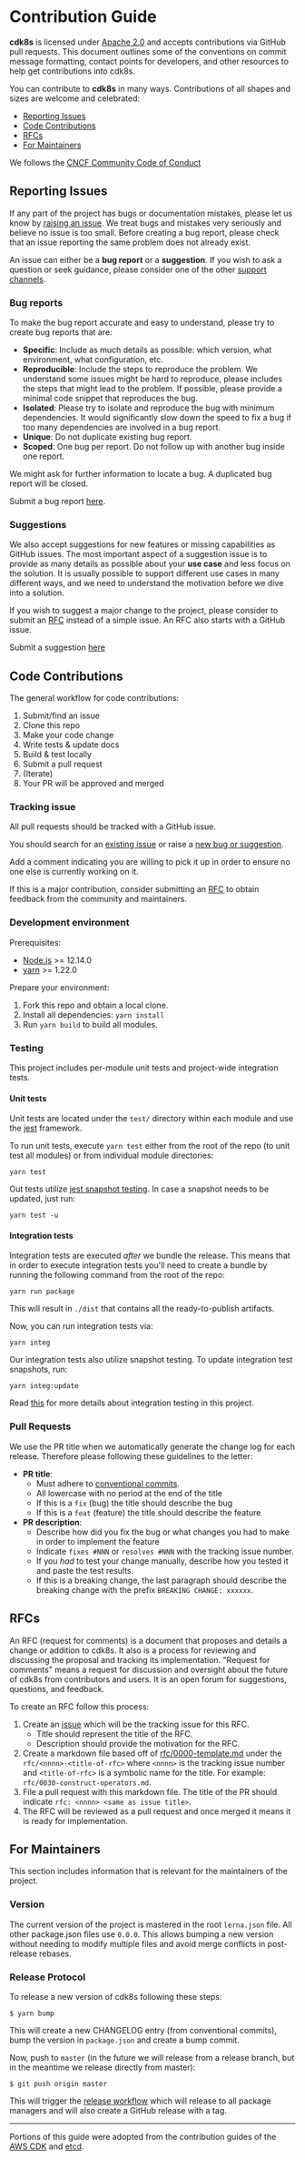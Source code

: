 # Contribution Guide

**cdk8s** is licensed under [Apache 2.0](./LICENSE) and accepts contributions via
GitHub pull requests. This document outlines some of the conventions on commit
message formatting, contact points for developers, and other resources to help
get contributions into cdk8s.

You can contribute to **cdk8s** in many ways. Contributions of all shapes and sizes are
welcome and celebrated:

- [Reporting Issues](#reporting-issues)
- [Code Contributions](#code-contributions)
- [RFCs](#rfcs)
- [For Maintainers](#for-maintainers)

We follows the [CNCF Community Code of
Conduct](https://github.com/cncf/foundation/blob/master/code-of-conduct.md)

## Reporting Issues

If any part of the project has bugs or documentation mistakes, please let us
know by [raising an issue][new-issue]. We treat bugs and mistakes very seriously
and believe no issue is too small. Before creating a bug report, please check
that an issue reporting the same problem does not already exist.

An issue can either be a **bug report** or a **suggestion**. If you wish to ask
a question or seek guidance, please consider one of the other [support
channels](#getting-help).

[new-issue]: ./issues/new/choose

### Bug reports

To make the bug report accurate and easy to understand, please try to create bug
reports that are:

- **Specific**: Include as much details as possible: which version, what
  environment, what configuration, etc.
- **Reproducible**: Include the steps to reproduce the problem. We understand
  some issues might be hard to reproduce, please includes the steps that might
  lead to the problem. If possible, please provide a minimal code snippet that
  reproduces the bug.
- **Isolated**: Please try to isolate and reproduce the bug with minimum
  dependencies. It would significantly slow down the speed to fix a bug if too
  many dependencies are involved in a bug report.
- **Unique**: Do not duplicate existing bug report.
- **Scoped**: One bug per report. Do not follow up with another bug inside one
  report.

We might ask for further information to locate a bug. A duplicated bug report
will be closed.

Submit a bug report [here](new-issue).

### Suggestions

We also accept suggestions for new features or missing capabilities as GitHub
issues. The most important aspect of a suggestion issue is to provide as many
details as possible about your **use case** and less focus on the solution. It
is usually possible to support different use cases in many different ways, and
we need to understand the motivation before we dive into a solution.

If you wish to suggest a major change to the project, please consider to submit
an [RFC](#rfcs) instead of a simple issue. An RFC also starts with a GitHub
issue.

Submit a suggestion [here](new-issue)

## Code Contributions

The general workflow for code contributions:

1. Submit/find an issue
2. Clone this repo
3. Make your code change
4. Write tests & update docs
5. Build & test locally
6. Submit a pull request
7. (Iterate)
8. Your PR will be approved and merged

### Tracking issue

All pull requests should be tracked with a GitHub issue.

You should search for an [existing
issue](https://github.com/awslabs/cdk8s/issues) or raise a [new
bug or suggestion](#reporting-issues).


Add a comment indicating you are willing to pick it up in order to ensure no one
else is currently working on it.

If this is a major contribution, consider submitting an [RFC](#rfcs) to obtain
feedback from the community and maintainers.

### Development environment

Prerequisites:

- [Node.js](https://nodejs.org/en/) >= 12.14.0
- [yarn](https://classic.yarnpkg.com/lang/en/) >= 1.22.0

Prepare your environment:

1. Fork this repo and obtain a local clone.
2. Install all dependencies: `yarn install`
3. Run `yarn build` to build all modules.

### Testing

This project includes per-module unit tests and project-wide integration tests.

#### Unit tests

Unit tests are located under the `test/` directory within each module and use the [jest](https://jestjs.io/) framework.

To run unit tests, execute `yarn test` either from the root of the repo (to unit test all modules) or from individual module directories:

    yarn test

Out tests utilize [jest snapshot testing](https://jestjs.io/docs/en/snapshot-testing). In case a snapshot needs to be updated, just run:

    yarn test -u

#### Integration tests

Integration tests are executed *after* we bundle the release. This means that in order to execute integration tests you'll need to create a bundle by running the following command from the root of the repo:

    yarn run package

This will result in `./dist` that contains all the ready-to-publish artifacts.

Now, you can run integration tests via:

    yarn integ

Our integration tests also utilize snapshot testing. To update integration test snapshots, run:

    yarn integ:update

Read [this](./test/README.md) for more details about integration testing in this project.

### Pull Requests

We use the PR title when we automatically generate the change log for each
release. Therefore please following these guidelines to the letter:

- **PR title**:
  - Must adhere to [conventional
    commits](https://www.conventionalcommits.org/en/v1.0.0/).
  - All lowercase with no period at the end of the title
  - If this is a `fix` (bug) the title should describe the bug
  - If this is a `feat` (feature) the title should describe the feature
- **PR description**:
  - Describe how did you fix the bug or what changes you had to make in order to
    implement the feature
  - Indicate `fixes #NNN` or `resolves #NNN` with the tracking issue number.
  - If you *had* to test your change manually, describe how you tested it and
    paste the test results.
  - If this is a breaking change, the last paragraph should describe the
    breaking change with the prefix `BREAKING CHANGE: xxxxxx`.

## RFCs

An RFC (request for comments) is a document that proposes and details a change
or addition to cdk8s. It also is a process for reviewing and discussing the
proposal and tracking its implementation. "Request for comments" means a request
for discussion and oversight about the future of cdk8s from contributors and
users. It is an open forum for suggestions, questions, and feedback.

To create an RFC follow this process:

1. Create an [issue][new-issue] which will be the tracking issue for this RFC.
   - Title should represent the title of the RFC.
   - Description should provide the motivation for the RFC.
2. Create a markdown file based off of
   [rfc/0000-template.md](rfc/0000-template.md) under the
   `rfc/<nnnn>-<title-of-rfc>` where `<nnnn>` is the tracking issue number and
   `<title-of-rfc>` is a symbolic name for the title. For example:
   `rfc/0030-construct-operators.md`.
3. File a pull request with this markdown file. The title of the PR should
   indicate `rfc: <nnnn> <same as issue title>`.
4. The RFC will be reviewed as a pull request and once merged it means it is
   ready for implementation.

## For Maintainers

This section includes information that is relevant for the maintainers of the project.

### Version

The current version of the project is mastered in the root `lerna.json` file. All other
package.json files use `0.0.0`. This allows bumping a new version without
needing to modify multiple files and avoid merge conflicts in post-release rebases.

### Release Protocol

To release a new version of cdk8s following these steps:

```shell
$ yarn bump
```

This will create a new CHANGELOG entry (from conventional commits), bump the version in
`package.json` and create a bump commit.

Now, push to `master` (in the future we will release from a release branch, but in the meantime we release directly from master):

```shell
$ git push origin master
```

This will trigger the [release workflow](./.github/workflows/release.yml) which will release to all package managers and will also create a GitHub release with a tag.

---

Portions of this guide were adopted from the contribution guides of the [AWS
CDK](https://github.com/aws/aws-cdk) and [etcd](https://github.com/etcd-io/etcd).
